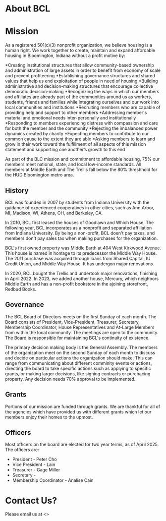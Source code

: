 # About BCL

# Mission 
As a registered 501(c)(3) nonprofit organization, we believe housing is a human right. We work together to create, maintain and expand affordable housing in Bloomington, Indiana without a profit motive by:

*Creating institutional structures that allow community-based ownership and administration of large assets in order to benefit from economy of scale and prevent profiteering
*Establishing governance structures and shared values that help us end exploitation of people in need of housing
*Building administrative and decision-making structures that encourage collective democratic decision-making
*Recognizing the ways in which our members and affiliates are already part of the communities around us as workers, students, friends and families while integrating ourselves and our work into local communities and institutions
*Recruiting members who are capable of providing help and support to other members
*Addressing member's material and emotional needs inter-personally and institutionally
*Responding to members experiencing distress with compassion and care for both the member and the community
*Rejecting the imbalanced power dynamics created by charity
*Expecting members to contribute to our common cause to the extent they are able
*Asking members to learn and grow in their work toward the fulfillment of all aspects of this mission statement and supporting one another’s growth to this end

As part of the BLC mission and commitment to affordable housing, 75% our members meet national, state, and local low-income standards. All members at Middle Earth and The Trellis fall below the 80% threshhold for the HUD Bloomington metro area.

## History
BCL was founded in 2007 by students from Indiana University with the guidance of experienced cooperatives in other cities, such as Ann Arbor, MI, Madison, WI, Athens, OH, and Berkeley, CA.

In 2010, BCL first leased the houses of Goodlawn and Which House. The following year, BCL incorporates as a nonprofit and separated affiliation from Indiana University. By being a non-profit, BCL doen't pay taxes, and members don't pay sales tax when making purchases for the organization.

BCL's first owned property was Middle Earth at 404 West Kirkwood Avenue. This house is named in homage to its predecessor the Middle Way House. The 2011 purchase was acquired through loans from Shared Capital, IU Credit Union, and Middle Way House. It has undergon major renovations. 

In 2020, BCL bought the Trellis and undertook major renovations, finishing in April 2022. In 2023, we added another house, Mercury, which neighbors Middle Earth and has a non-profit bookstore in the ajoining storefront, Redbud Books.

## Governance
The BCL Board of Directors meets on the first Sunday of each month. The Board consists of President, Vice-President, Treasurer, Secretary, Membership Coordinator, House Representatives and At-Large Members from within the local community. The meetings are open to the community. The Board is responsible for maintaining BCL's continuity of existence. 

The primary decision making body is the General Assembly. The members of the organization meet on the second Sunday of each month to discuss and decide on particular actions the organization should make. This can range from communicating about different comminity events or actions, directing the board to take specific actions such as applying to specific grants, or making larger decisions, like signing contracts or purchacing property. Any decision needs 70% approval to be implemented.

## Grants 
Portions of our mission are funded through grants. We are thankful for all of the agencies which have provided us with different grants which let our members enjoy their homes to the upmost.

## Officers

Most officers on the board are elected for two year terms, as of April 2025. The officers are:  
* President - Peter Cho
* Vice President - Lain
* Treasurer - Gage Miller
* Secretary - 
* Membership Coordinator - Analise Cain 

# Contact Us?
Please email us at <>